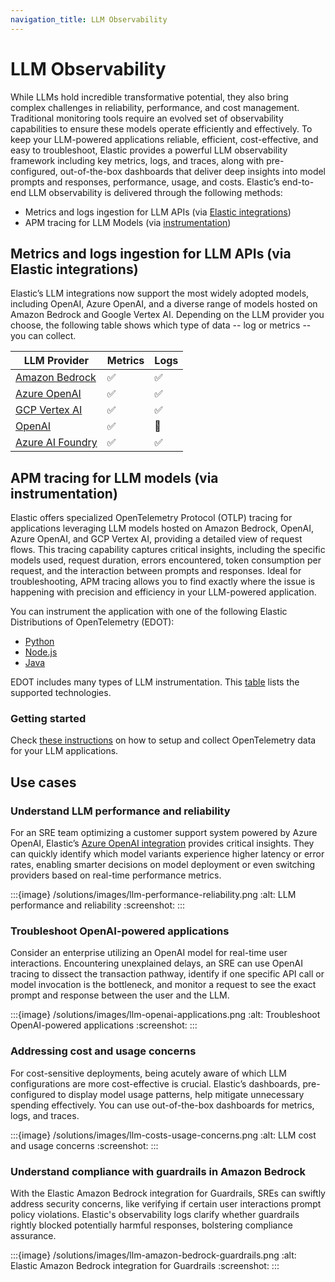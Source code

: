 ```yaml
---
navigation_title: LLM Observability
---
```


# LLM Observability

While LLMs hold incredible transformative potential, they also bring complex challenges in reliability, performance, and cost management. Traditional monitoring tools require an evolved set of observability capabilities to ensure these models operate efficiently and effectively.
To keep your LLM-powered applications reliable, efficient, cost-effective, and easy to troubleshoot, Elastic provides a powerful LLM observability framework including key metrics, logs, and traces, along with pre-configured, out-of-the-box dashboards that deliver deep insights into model prompts and responses, performance, usage, and costs.
Elastic’s end-to-end LLM observability is delivered through the following methods:

- Metrics and logs ingestion for LLM APIs (via [Elastic integrations](integration-docs://reference/index.md))
- APM tracing for LLM Models (via [instrumentation](opentelemetry://reference/index.md))

## Metrics and logs ingestion for LLM APIs (via Elastic integrations)

Elastic’s LLM integrations now support the most widely adopted models, including OpenAI, Azure OpenAI, and a diverse range of models hosted on Amazon Bedrock and Google Vertex AI. Depending on the LLM provider you choose, the following table shows which type of data -- log or metrics -- you can collect.

| **LLM Provider**  | **Metrics** | **Logs** | 
|--------|------------|------------|
| [Amazon Bedrock](https://www.elastic.co/guide/en/integrations/current/aws_bedrock.html)| ✅ | ✅ |  
| [Azure OpenAI](https://www.elastic.co/guide/en/integrations/current/azure_openai.html)| ✅ | ✅ | 
| [GCP Vertex AI](https://www.elastic.co/guide/en/integrations/current/gcp_vertexai.html) | ✅ | ✅ | 
| [OpenAI](https://www.elastic.co/guide/en/integrations/current/openai.html) | ✅| 🚧 | 
| [Azure AI Foundry](integration-docs://reference/azure_ai_foundry.md) | ✅| ✅ | 

## APM tracing for LLM models (via instrumentation)

Elastic offers specialized OpenTelemetry Protocol (OTLP) tracing for applications leveraging LLM models hosted on Amazon Bedrock, OpenAI, Azure OpenAI, and GCP Vertex AI, providing a detailed view of request flows. This tracing capability captures critical insights, including the specific models used, request duration, errors encountered, token consumption per request, and the interaction between prompts and responses. Ideal for troubleshooting, APM tracing allows you to find exactly where the issue is happening with precision and efficiency in your LLM-powered application.

You can instrument the application with one of the following Elastic Distributions of OpenTelemetry (EDOT):

- [Python](https://github.com/elastic/elastic-otel-python)
- [Node.js](https://github.com/elastic/elastic-otel-node)
- [Java](https://github.com/elastic/elastic-otel-java)

EDOT includes many types of LLM instrumentation. This [table](opentelemetry://reference/use-cases/llms/index.md#supported-technologies) lists the supported technologies.

### Getting started

Check [these instructions](opentelemetry://reference/use-cases/llms/index.md) on how to setup and collect OpenTelemetry data for your LLM applications.

## Use cases

### Understand LLM performance and reliability

For an SRE team optimizing a customer support system powered by Azure OpenAI, Elastic’s [Azure OpenAI integration](integration-docs://reference/azure_openai/index.md) provides critical insights. They can quickly identify which model variants experience higher latency or error rates, enabling smarter decisions on model deployment or even switching providers based on real-time performance metrics.

:::{image} /solutions/images/llm-performance-reliability.png
:alt:  LLM performance and reliability
:screenshot:
:::

### Troubleshoot OpenAI-powered applications

Consider an enterprise utilizing an OpenAI model for real-time user interactions. Encountering unexplained delays, an SRE can use OpenAI tracing to dissect the transaction pathway, identify if one specific API call or model invocation is the bottleneck, and monitor a request to see the exact prompt and response between the user and the LLM.

:::{image} /solutions/images/llm-openai-applications.png
:alt:  Troubleshoot OpenAI-powered applications
:screenshot:
:::

### Addressing cost and usage concerns

For cost-sensitive deployments, being acutely aware of which LLM configurations are more cost-effective is crucial. Elastic’s dashboards, pre-configured to display model usage patterns, help mitigate unnecessary spending effectively. You can use out-of-the-box dashboards for metrics, logs, and traces.

:::{image} /solutions/images/llm-costs-usage-concerns.png
:alt:  LLM cost and usage concerns
:screenshot:
:::

### Understand compliance with guardrails in Amazon Bedrock

With the Elastic Amazon Bedrock integration for Guardrails, SREs can swiftly address security concerns, like verifying if certain user interactions prompt policy violations. Elastic's observability logs clarify whether guardrails rightly blocked potentially harmful responses, bolstering compliance assurance.

:::{image} /solutions/images/llm-amazon-bedrock-guardrails.png
:alt:  Elastic Amazon Bedrock integration for Guardrails
:screenshot:
:::

